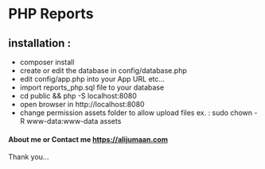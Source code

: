 # PHP Reports

## installation :
- composer install
- create or edit the database in config/database.php
- edit config/app.php into your App URL etc...
- import reports_php.sql file to your database
- cd public && php -S localhost:8080
- open browser in http://localhost:8080
- change permission assets folder to allow upload files ex. : sudo chown -R www-data:www-data assets

#### About me or Contact me https://alijumaan.com
Thank you...